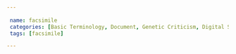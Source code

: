 ```yaml
---
 
 name: facsimile
 categories: [Basic Terminology, Document, Genetic Criticism, Digital Scholarly Editing]
 tags: [facsimile]

---
```

